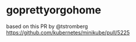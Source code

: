 # goprettyorgohome


based on this PR by @tstromberg https://github.com/kubernetes/minikube/pull/5225